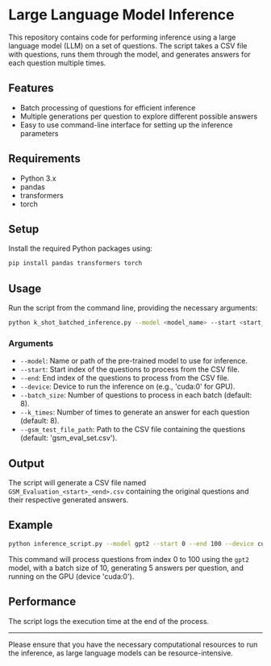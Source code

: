 # Large Language Model Inference

This repository contains code for performing inference using a large language model (LLM) on a set of questions. The script takes a CSV file with questions, runs them through the model, and generates answers for each question multiple times.

## Features

- Batch processing of questions for efficient inference
- Multiple generations per question to explore different possible answers
- Easy to use command-line interface for setting up the inference parameters

## Requirements

- Python 3.x
- pandas
- transformers
- torch

## Setup

Install the required Python packages using:

```bash
pip install pandas transformers torch
```

## Usage

Run the script from the command line, providing the necessary arguments:

```bash
python k_shot_batched_inference.py --model <model_name> --start <start_index> --end <end_index> --device <device_id> --batch_size <batch_size> --k_times <k_times> --gsm_test_file_path <file_path>
```

### Arguments

- `--model`: Name or path of the pre-trained model to use for inference.
- `--start`: Start index of the questions to process from the CSV file.
- `--end`: End index of the questions to process from the CSV file.
- `--device`: Device to run the inference on (e.g., 'cuda:0' for GPU).
- `--batch_size`: Number of questions to process in each batch (default: 8).
- `--k_times`: Number of times to generate an answer for each question (default: 8).
- `--gsm_test_file_path`: Path to the CSV file containing the questions (default: 'gsm_eval_set.csv').

## Output

The script will generate a CSV file named `GSM_Evaluation_<start>_<end>.csv` containing the original questions and their respective generated answers.

## Example

```bash
python inference_script.py --model gpt2 --start 0 --end 100 --device cuda:0 --batch_size 10 --k_times 5 --gsm_test_file_path questions.csv
```

This command will process questions from index 0 to 100 using the `gpt2` model, with a batch size of 10, generating 5 answers per question, and running on the GPU (device 'cuda:0').

## Performance

The script logs the execution time at the end of the process.

---

Please ensure that you have the necessary computational resources to run the inference, as large language models can be resource-intensive.
